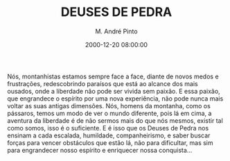 ---
title: 'DEUSES DE PEDRA'
date: 2000-12-20 08:00:00
author: 'M. André Pinto'
body: 'Nós, montanhistas estamos sempre face a face, diante de novos medos e frustrações, redescobrindo paraísos que está ao alcance dos mais ousados, onde a liberdade não pode ser vivida sem paixão. E essa paixão, que engrandece o espírito por uma nova experiência, não pode nunca mais voltar as suas antigas dimensões.
Nós, homens da montanha, como os pássaros, temos um modo de ver o mundo diferente, pois lá em cima, a aventura da liberdade é de não sermos mais do que nós mesmos, existir tal como somos, isso é o suficiente. E é isso que os Deuses de Pedra nos ensinam a cada escalada, humildade, companheirismo, e saber buscar forças para vencer obstáculos que estão lá, não para dificultar, mas sim para engrandecer nosso espírito e enriquecer nossa conquista...'
---